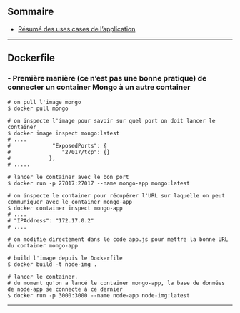 ## Sommaire
* [Résumé des uses cases de l’application](uses_cases.md)

--- 

## Dockerfile

### - Première manière (ce n’est pas une bonne pratique) de connecter un container Mongo à un autre container
```
# on pull l'image mongo
$ docker pull mongo

# on inspecte l'image pour savoir sur quel port on doit lancer le container
$ docker image inspect mongo:latest
# ....
#             "ExposedPorts": {
#                "27017/tcp": {}
#            },
# .....

# lancer le container avec le bon port
$ docker run -p 27017:27017 --name mongo-app mongo:latest

# on inspecte le container pour récupérer l'URL sur laquelle on peut communiquer avec le container mongo-app
$ docker container inspect mongo-app
# ....
# "IPAddress": "172.17.0.2"
# ....

# on modifie directement dans le code app.js pour mettre la bonne URL du container mongo-app
```

```
# build l'image depuis le Dockerfile
$ docker build -t node-img .

# lancer le container.
# du moment qu'on a lancé le container mongo-app, la base de données de node-app se connecte à ce dernier
$ docker run -p 3000:3000 --name node-app node-img:latest
```

---

